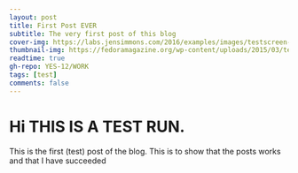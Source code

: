 ```yaml
---
layout: post
title: First Post EVER
subtitle: The very first post of this blog
cover-img: https://labs.jensimmons.com/2016/examples/images/testscreen-large.jpg
thumbnail-img: https://fedoramagazine.org/wp-content/uploads/2015/03/test-days-945x400.png
readtime: true
gh-repo: YES-12/WORK
tags: [test]
comments: false
---
```


# Hi THIS IS A TEST RUN.
This is the first (test) post of the blog. This is to show that the posts works and that I have succeeded
